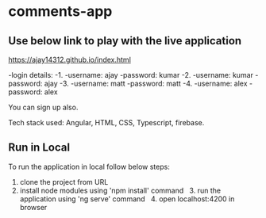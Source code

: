 # comments-app

## Use below link to play with the live application
https://ajay14312.github.io/index.html

-login details:
-1.
  -username: ajay
  -password: kumar
-2.
  -username: kumar
  -password: ajay
-3.
  -username: matt
  -password: matt
-4.
  -username: alex
  -password: alex

You can sign up also.

Tech stack used: Angular, HTML, CSS, Typescript, firebase.

## Run in Local

To run the application in local follow below steps:
  1. clone the project from URL
  2. install node modules using 'npm install' command
  3. run the application using 'ng serve' command
  4. open localhost:4200 in browser

